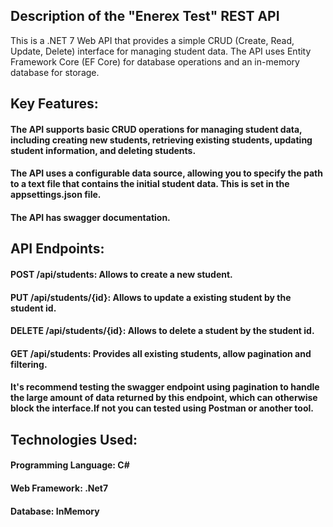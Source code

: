 ## Description of the "Enerex Test" REST API

This is a .NET 7 Web API that provides a simple CRUD (Create, Read, Update, Delete) interface for managing student data. The API uses Entity Framework Core (EF Core) for database operations and an in-memory database for storage.

## Key Features:

#### The API supports basic CRUD operations for managing student data, including creating new students, retrieving existing students, updating student information, and deleting students.
#### The API uses a configurable data source, allowing you to specify the path to a text file that contains the initial student data. This is set in the appsettings.json file.
#### The API has swagger documentation.

## API Endpoints:

#### POST /api/students: Allows to create a new student.
#### PUT /api/students/{id}: Allows to update a existing student by the student id.
#### DELETE /api/students/{id}: Allows to delete a student by the student id.
#### GET /api/students: Provides all existing students, allow pagination and filtering.
#### It's recommend testing the swagger endpoint using pagination to handle the large amount of data returned by this endpoint, which can otherwise block the interface.If not you can tested using Postman or another tool.

## Technologies Used:

#### Programming Language: C#
#### Web Framework: .Net7
#### Database: InMemory

